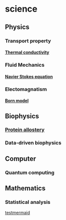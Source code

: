 # science

## Physics
###  Transport property
#### [Thermal conductivity](thermal_conductivity.md)
###  Fluid Mechanics
#### [Navier Stokes equation](navier_stokes_equation.md)
### Electomagnatism
#### [Born model](Born_model.md)

## Biophysics
### [Protein allostery](protein_allostery.md)
###  Data-driven biophysics

## Computer
###  Quantum computing

## Mathematics
### Statistical analysis

[testmermaid](testmermaid.md)
